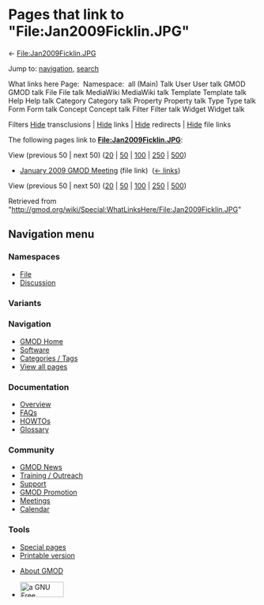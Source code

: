 <div id="mw-page-base" class="noprint">

</div>

<div id="mw-head-base" class="noprint">

</div>

<div id="content" class="mw-body" role="main">

<span id="top"></span>

<div id="mw-js-message" style="display:none;">

</div>



# <span dir="auto">Pages that link to "File:Jan2009Ficklin.JPG"</span>

<div id="bodyContent">

<div id="contentSub">

←
[File:Jan2009Ficklin.JPG](/wiki/File:Jan2009Ficklin.JPG "File:Jan2009Ficklin.JPG")

</div>

<div id="jump-to-nav" class="mw-jump">

Jump to: [navigation](#mw-navigation), [search](#p-search)

</div>

<div id="mw-content-text">

What links here Page:  Namespace:  all (Main) Talk User User talk GMOD
GMOD talk File File talk MediaWiki MediaWiki talk Template Template talk
Help Help talk Category Category talk Property Property talk Type Type
talk Form Form talk Concept Concept talk Filter Filter talk Widget
Widget talk

Filters
[Hide](/mediawiki/index.php?title=Special:WhatLinksHere/File:Jan2009Ficklin.JPG&hidetrans=1 "Special:WhatLinksHere/File:Jan2009Ficklin.JPG")
transclusions \|
[Hide](/mediawiki/index.php?title=Special:WhatLinksHere/File:Jan2009Ficklin.JPG&hidelinks=1 "Special:WhatLinksHere/File:Jan2009Ficklin.JPG")
links \|
[Hide](/mediawiki/index.php?title=Special:WhatLinksHere/File:Jan2009Ficklin.JPG&hideredirs=1 "Special:WhatLinksHere/File:Jan2009Ficklin.JPG")
redirects \|
[Hide](/mediawiki/index.php?title=Special:WhatLinksHere/File:Jan2009Ficklin.JPG&hideimages=1 "Special:WhatLinksHere/File:Jan2009Ficklin.JPG")
file links

The following pages link to
**[File:Jan2009Ficklin.JPG](/wiki/File:Jan2009Ficklin.JPG "File:Jan2009Ficklin.JPG")**:

View (previous 50 \| next 50)
([20](/mediawiki/index.php?title=Special:WhatLinksHere/File:Jan2009Ficklin.JPG&limit=20 "Special:WhatLinksHere/File:Jan2009Ficklin.JPG")
\|
[50](/mediawiki/index.php?title=Special:WhatLinksHere/File:Jan2009Ficklin.JPG&limit=50 "Special:WhatLinksHere/File:Jan2009Ficklin.JPG")
\|
[100](/mediawiki/index.php?title=Special:WhatLinksHere/File:Jan2009Ficklin.JPG&limit=100 "Special:WhatLinksHere/File:Jan2009Ficklin.JPG")
\|
[250](/mediawiki/index.php?title=Special:WhatLinksHere/File:Jan2009Ficklin.JPG&limit=250 "Special:WhatLinksHere/File:Jan2009Ficklin.JPG")
\|
[500](/mediawiki/index.php?title=Special:WhatLinksHere/File:Jan2009Ficklin.JPG&limit=500 "Special:WhatLinksHere/File:Jan2009Ficklin.JPG"))

- [January 2009 GMOD
  Meeting](/wiki/January_2009_GMOD_Meeting "January 2009 GMOD Meeting")
  (file link) ‎ <span class="mw-whatlinkshere-tools">([←
  links](/mediawiki/index.php?title=Special:WhatLinksHere&target=January+2009+GMOD+Meeting "Special:WhatLinksHere"))</span>

View (previous 50 \| next 50)
([20](/mediawiki/index.php?title=Special:WhatLinksHere/File:Jan2009Ficklin.JPG&limit=20 "Special:WhatLinksHere/File:Jan2009Ficklin.JPG")
\|
[50](/mediawiki/index.php?title=Special:WhatLinksHere/File:Jan2009Ficklin.JPG&limit=50 "Special:WhatLinksHere/File:Jan2009Ficklin.JPG")
\|
[100](/mediawiki/index.php?title=Special:WhatLinksHere/File:Jan2009Ficklin.JPG&limit=100 "Special:WhatLinksHere/File:Jan2009Ficklin.JPG")
\|
[250](/mediawiki/index.php?title=Special:WhatLinksHere/File:Jan2009Ficklin.JPG&limit=250 "Special:WhatLinksHere/File:Jan2009Ficklin.JPG")
\|
[500](/mediawiki/index.php?title=Special:WhatLinksHere/File:Jan2009Ficklin.JPG&limit=500 "Special:WhatLinksHere/File:Jan2009Ficklin.JPG"))

</div>

<div class="printfooter">

Retrieved from
"<http://gmod.org/wiki/Special:WhatLinksHere/File:Jan2009Ficklin.JPG>"

</div>

<div id="catlinks" class="catlinks catlinks-allhidden">

</div>

<div class="visualClear">

</div>

</div>

</div>

<div id="mw-navigation">

## Navigation menu

<div id="mw-head">



<div id="left-navigation">

<div id="p-namespaces" class="vectorTabs" role="navigation"
aria-labelledby="p-namespaces-label">

### Namespaces

- <span id="ca-nstab-image"><a href="/wiki/File:Jan2009Ficklin.JPG" accesskey="c"
  title="View the file page [c]">File</a></span>
- <span id="ca-talk"><a
  href="/mediawiki/index.php?title=File_talk:Jan2009Ficklin.JPG&amp;action=edit&amp;redlink=1"
  accesskey="t"
  title="Discussion about the content page [t]">Discussion</a></span>

</div>

<div id="p-variants" class="vectorMenu emptyPortlet" role="navigation"
aria-labelledby="p-variants-label">

### 

### Variants[](#)

<div class="menu">

</div>

</div>

</div>

<div id="right-navigation">





</div>



</div>

</div>

</div>

<div id="mw-panel">

<div id="p-logo" role="banner">

<a href="/wiki/Main_Page"
style="background-image: url(http://gmod.org/images/GMOD-cogs.png);"
title="Visit the main page"></a>

</div>

<div id="p-Navigation" class="portal" role="navigation"
aria-labelledby="p-Navigation-label">

### Navigation

<div class="body">

- <span id="n-GMOD-Home">[GMOD Home](/wiki/Main_Page)</span>
- <span id="n-Software">[Software](/wiki/GMOD_Components)</span>
- <span id="n-Categories-.2F-Tags">[Categories /
  Tags](/wiki/Categories)</span>
- <span id="n-View-all-pages">[View all
  pages](/wiki/Special:AllPages)</span>

</div>

</div>

<div id="p-Documentation" class="portal" role="navigation"
aria-labelledby="p-Documentation-label">

### Documentation

<div class="body">

- <span id="n-Overview">[Overview](/wiki/Overview)</span>
- <span id="n-FAQs">[FAQs](/wiki/Category:FAQ)</span>
- <span id="n-HOWTOs">[HOWTOs](/wiki/Category:HOWTO)</span>
- <span id="n-Glossary">[Glossary](/wiki/Glossary)</span>

</div>

</div>

<div id="p-Community" class="portal" role="navigation"
aria-labelledby="p-Community-label">

### Community

<div class="body">

- <span id="n-GMOD-News">[GMOD News](/wiki/GMOD_News)</span>
- <span id="n-Training-.2F-Outreach">[Training /
  Outreach](/wiki/Training_and_Outreach)</span>
- <span id="n-Support">[Support](/wiki/Support)</span>
- <span id="n-GMOD-Promotion">[GMOD
  Promotion](/wiki/GMOD_Promotion)</span>
- <span id="n-Meetings">[Meetings](/wiki/Meetings)</span>
- <span id="n-Calendar">[Calendar](/wiki/Calendar)</span>

</div>

</div>

<div id="p-tb" class="portal" role="navigation"
aria-labelledby="p-tb-label">

### Tools

<div class="body">

- <span id="t-specialpages"><a href="/wiki/Special:SpecialPages" accesskey="q"
  title="A list of all special pages [q]">Special pages</a></span>
- <span id="t-print"><a
  href="/mediawiki/index.php?title=Special:WhatLinksHere/File:Jan2009Ficklin.JPG&amp;printable=yes"
  rel="alternate" accesskey="p"
  title="Printable version of this page [p]">Printable version</a></span>

</div>

</div>

</div>

</div>

<div id="footer" role="contentinfo">

- <span id="footer-places-about">[About
  GMOD](/wiki/GMOD:About "GMOD:About")</span>

<!-- -->

- <span id="footer-copyrightico">[<img src="http://www.gnu.org/graphics/gfdl-logo-small.png" width="88"
  height="31" alt="a GNU Free Documentation License" />](http://www.gnu.org/licenses/fdl-1.3.html)</span>


<div style="clear:both">

</div>

</div>
